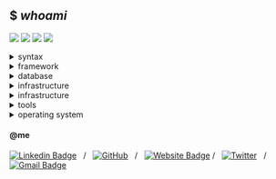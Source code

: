 ## $ *whoami*

<a href="#"><img src="https://img.shields.io/badge/DevOps-Wizard-white?style=flat-square"></a>
<a href="#"><img src="https://img.shields.io/badge/Open%20Source-Advocate-white?style=flat-square"></a>
<a href="#"><img src="https://img.shields.io/badge/Clean%20Code-Fanatic-white?style=flat-square"></a>
<a href="#"><img src="https://img.shields.io/badge/Shift%20Left-Mindset-white?style=flat-square"></a>

<details>
  <summary>syntax</summary>
  <img src="https://img.shields.io/badge/-JavaScript-F7DF1E?style=flat-square&logo=javascript&logoColor=black"/>
  <img src="https://img.shields.io/badge/-TypeScript-007ACC?style=flat-square&logo=typescript"/>
  <img src="https://img.shields.io/badge/-Python-3776AB?style=flat-square&logo=Python&logoColor=white"/>
  <img src="https://img.shields.io/badge/-C%23_-00599C?style=flat-square&logo=c%20sharp"/>
  <img src="https://img.shields.io/badge/-Java-007396?style=flat-square&logo=java&logoColor=white"/>
  <img src="https://img.shields.io/badge/-HTML5-E34F26?style=flat-square&logo=html5&logoColor=white"/>
  <img src="https://img.shields.io/badge/-CSS3-1572B6?style=flat-square&logo=css3"/>
  <img src="https://img.shields.io/badge/-Sass-CC6699?style=flat-square&logo=sass&logoColor=white"/>
</details>

<details>
  <summary>framework</summary>
  <img src="https://img.shields.io/badge/-React-61DAFB?style=flat-square&logo=react&logoColor=black"/>
  <img src="https://img.shields.io/badge/-Angular-DD0031?style=flat-square&logo=Angular"/>
  <img src="https://img.shields.io/badge/-Bootstrap-563D7C?style=flat-square&logo=bootstrap"/>
  <img src="https://img.shields.io/badge/-Nodejs-339933?style=flat-square&logo=Node.js&logoColor=white"/>
  <img src="https://img.shields.io/badge/-Vuejs-4FC08D?style=flat-square&logo=vue.js&logoColor=white"/>
  <img src="https://img.shields.io/badge/-TensorFlow-FF6F00?style=flat-square&logo=tensorflow&logoColor=white"/>
  <img src="https://img.shields.io/badge/-jQuery-0769AD?style=flat-square&logo=jquery&logoColor=white"/>
  <img src="https://img.shields.io/badge/-Django-092E20?style=flat-square&logo=django&logoColor=white"/>
  <img src="https://img.shields.io/badge/-Flask-black?style=flat-square&logo=flask&logoColor=white"/>
</details>

<details>
  <summary>database</summary>
  <img src="https://img.shields.io/badge/-MongoDB-47A248?style=flat-square&logo=mongodb&logoColor=white"/>
  <img src="https://img.shields.io/badge/-MySQL-4479A1?style=flat-square&logo=mysql&logoColor=white"/>
  <img src="https://img.shields.io/badge/-Microsoft%20SQL%20Server-CC2927?style=flat-square&logo=microsoft-sql-server&logoColor=white"/>
  <img src="https://img.shields.io/badge/-Oracle-F80000?style=flat-square&logo=oracle&logoColor=white"/>
</details>

<details>
  <summary>infrastructure</summary>
  <img src="https://img.shields.io/badge/-Digital%20Ocean-darkblue?style=flat-square&logo=digitalocean"/>
  <img src="https://img.shields.io/badge/Amazon%20AWS-232F3E?style=flat-square&logo=amazon-aws"/>
  <img src="https://img.shields.io/badge/Google%20Cloud-4285F4?style=flat-square&logo=google-cloud&logoColor=white"/>
  <img src="https://img.shields.io/badge/-Red%20Hat%20Open%20Shift-EE0000?style=flat-square&logo=Red-Hat-Open-Shift"/>
  <img src="https://img.shields.io/badge/-Raspberry%20Pi-C51A4A?style=flat-square&logo=Raspberry-Pi"/>
  <img src="https://img.shields.io/badge/-Firebase-FFCA28?style=flat-square&logo=firebase&logoColor=black"/>
  <img src="https://img.shields.io/badge/-NGINX-269539?style=flat-square&logo=nginx&logoColor=white"/>
  <img src="https://img.shields.io/badge/-Apache-D22128?style=flat-square&logo=apache&logoColor=white"/>
</details>

<details>
  <summary>infrastructure</summary>
  <img src="https://img.shields.io/badge/-Git-F05032?style=flat-square&logo=git&logoColor=white"/>
  <img src="https://img.shields.io/badge/-GitHub-181717?style=flat-square&logo=github&logoColor=white"/>
  <img src="https://img.shields.io/badge/-GitLab-FCA121?style=flat-square&logo=gitlab&logoColor=black"/>
  <img src="https://img.shields.io/badge/-Jenkins-D24939?style=flat-square&logo=jenkins&logoColor=white"/>
  <img src="https://img.shields.io/badge/-Sonarqube-4E9BCD?style=flat-square&logo=sonarqube&logoColor=white"/>
  <img src="https://img.shields.io/badge/-Subversion-809CC9?style=flat-square&logo=subversion&logoColor=white"/>
  <img src="https://img.shields.io/badge/-Azure%20DevOps-0078D7?style=flat-square&logo=azure-devops&logoColor=white"/>
</details>

<details>
  <summary>tools</summary>
  <img src="https://img.shields.io/badge/-Docker-2496ED?style=flat-square&logo=docker&logoColor=white"/>
  <img src="https://img.shields.io/badge/-Visual%20Studio%20Code-4E9BCD?style=flat-square&logo=visual-studio-code&logoColor=white"/>
  <img src="https://img.shields.io/badge/-Visual%20Studio-5C2D91?style=flat-square&logo=visual-studio&logoColor=white"/>
  <img src="https://img.shields.io/badge/-SonarLint-CC2026?style=flat-square&logo=sonarlint&logoColor=white"/>
  <img src="https://img.shields.io/badge/-WebStorm-black?style=flat-square&logo=webstorm&logoColor=white"/>
  <img src="https://img.shields.io/badge/-IntelliJ%20IDEA-black?style=flat-square&logo=intellij-idea&logoColor=white"/>
  <img src="https://img.shields.io/badge/-PyCharm-black?style=flat-square&logo=pycharm&logoColor=white"/>
  <img src="https://img.shields.io/badge/-Eclipse%20IDE-2C2255?style=flat-square&logo=eclipse-ide&logoColor=white"/>
  <img src="https://img.shields.io/badge/-Atom-66595C?style=flat-square&logo=atom&logoColor=white"/>
  <img src="https://img.shields.io/badge/-Jupytr-F37626?style=flat-square&logo=jupytr&logoColor=white"/>
  <img src="https://img.shields.io/badge/-Postman-FF6C37?style=flat-square&logo=postman&logoColor=white"/>
  <img src="https://img.shields.io/badge/-Apache%20Maven-C71A36?style=flat-square&logo=apache-maven&logoColor=white"/>
  <img src="https://img.shields.io/badge/-Gradle-02303A?style=flat-square&logo=gradle&logoColor=white"/>
  <img src="https://img.shields.io/badge/-Dynatrace-1496FF?style=flat-square&logo=dynatrace&logoColor=white"/>
  <img src="https://img.shields.io/badge/-Lighthouse-F44B21?style=flat-square&logo=lighthouse&logoColor=white"/>
  <img src="https://img.shields.io/badge/-Powershell-5391FE?style=flat-square&logo=powershell&logoColor=white"/>
</details>

<details>
  <summary>operating system</summary>
  <img src="https://img.shields.io/badge/-Windows-0078D6?style=flat-square&logo=windows&logoColor=white"/>
  <img src="https://img.shields.io/badge/-Ubuntu-E95420?style=flat-square&logo=ubuntu&logoColor=white"/>
  <img src="https://img.shields.io/badge/-Debian-A81D33?style=flat-square&logo=debian&logoColor=white"/>
  <img src="https://img.shields.io/badge/-Macbook-999?style=flat-square&logo=apple&logoColor=white"/>
  <img src="https://img.shields.io/badge/-iPhone-black?style=flat-square&logo=ios&logoColor=white"/>
  <img src="https://img.shields.io/badge/-Android-3DDC84?style=flat-square&logo=android&logoColor=black"/>
</details>


#### @me
[![Linkedin Badge](https://img.shields.io/badge/-brignano-blue?style=flat-square&logo=Linkedin&logoColor=white&link=https://www.linkedin.com/in/brignano/)](https://www.linkedin.com/in/brignano/) &nbsp; / &nbsp;
<a href="https://github.com/brignano"><img src="https://img.shields.io/github/followers/brignano.svg?label=GitHub&style=social" alt="GitHub"></a> &nbsp; / &nbsp;
[![Website Badge](https://img.shields.io/badge/-brignano.io-fff?style=flat-square&labelColor=fff&logo=google-chrome&link=https://brignano.io)](https://brignano.io) / &nbsp;
<a href="https://twitter.com/brignano_"><img src="https://img.shields.io/twitter/follow/brignano_?label=Twitter&style=social" alt="Twitter"></a> &nbsp; / &nbsp;
[![Gmail Badge](https://img.shields.io/badge/-anthonybrignano@gmail.com-c14438?style=flat-square&logo=Gmail&logoColor=white&link=mailto:anthonybrignano@gmail.com)](mailto:anthonybrignano@gmail.com)

